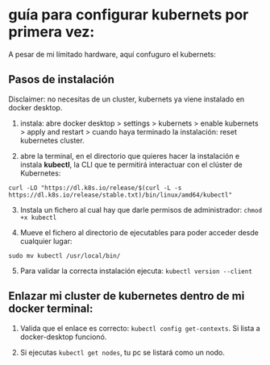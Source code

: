 # guía para configurar kubernets por primera vez:
A pesar de mi límitado hardware, aquí confuguro el kubernets:
## Pasos de instalación
Disclaimer: no necesitas de un cluster, kubernets ya viene instalado en docker desktop.

1. instala: abre docker desktop > settings > kubernets > enable kubernets > apply and restart > cuando haya terminado la instalación: reset kubernetes cluster.

2. abre la terminal, en el directorio que quieres hacer la instalación e instala **kubectl**, la CLI que te permitirá interactuar con el clúster de Kubernetes:  

`curl -LO "https://dl.k8s.io/release/$(curl -L -s https://dl.k8s.io/release/stable.txt)/bin/linux/amd64/kubectl"`

3. Instala un fichero al cual hay que darle permisos de administrador: `chmod +x kubectl`

4. Mueve el fichero al directorio de ejecutables para poder acceder desde cualquier lugar:

`sudo mv kubectl /usr/local/bin/` 

5. Para validar la correcta instalación ejecuta: `kubectl version --client`  

## Enlazar mi cluster de kubernetes dentro de mi docker terminal:

1. Valida que el enlace es correcto: `kubectl config get-contexts`. Si lista a docker-desktop funcionó.

2. Si ejecutas `kubectl get nodes`, tu pc se listará como un nodo.